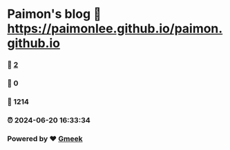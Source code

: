 # Paimon's blog :link: https://paimonlee.github.io/paimon.github.io 
### :page_facing_up: [2](https://paimonlee.github.io/paimon.github.io/tag.html) 
### :speech_balloon: 0 
### :hibiscus: 1214 
### :alarm_clock: 2024-06-20 16:33:34 
### Powered by :heart: [Gmeek](https://github.com/Meekdai/Gmeek)
